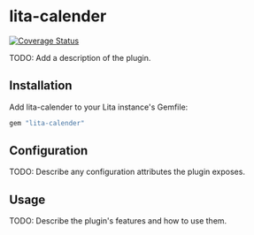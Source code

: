 # lita-calender

[![Coverage Status](https://coveralls.io/repos/white3/lita-calender/badge.png)](https://coveralls.io/r/white3/lita-calender)

TODO: Add a description of the plugin.

## Installation

Add lita-calender to your Lita instance's Gemfile:

``` ruby
gem "lita-calender"
```

## Configuration

TODO: Describe any configuration attributes the plugin exposes.

## Usage

TODO: Describe the plugin's features and how to use them.
